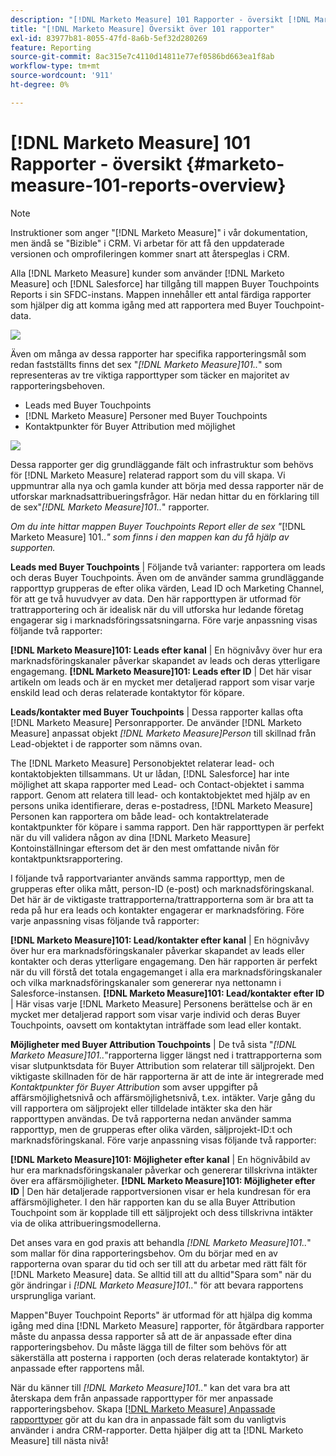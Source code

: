 ```yaml
---
description: "[!DNL Marketo Measure] 101 Rapporter - översikt [!DNL Marketo Measure] - Produktdokumentation"
title: "[!DNL Marketo Measure] Översikt över 101 rapporter"
exl-id: 83977b81-8055-47fd-8a6b-5ef32d280269
feature: Reporting
source-git-commit: 8ac315e7c4110d14811e77ef0586bd663ea1f8ab
workflow-type: tm+mt
source-wordcount: '911'
ht-degree: 0%

---
```


# [!DNL Marketo Measure] 101 Rapporter - översikt {#marketo-measure-101-reports-overview}

>[!NOTE]
>
>Instruktioner som anger &quot;[!DNL Marketo Measure]&quot; i vår dokumentation, men ändå se &quot;Bizible&quot; i CRM. Vi arbetar för att få den uppdaterade versionen och omprofileringen kommer snart att återspeglas i CRM.

Alla [!DNL Marketo Measure] kunder som använder [!DNL Marketo Measure] och [!DNL Salesforce] har tillgång till mappen Buyer Touchpoints Reports i sin SFDC-instans. Mappen innehåller ett antal färdiga rapporter som hjälper dig att komma igång med att rapportera med Buyer Touchpoint-data.

![](assets/bizible-101-reports-overview-1.png)

Även om många av dessa rapporter har specifika rapporteringsmål som redan fastställts finns det sex &quot;_[!DNL Marketo Measure]101.._&quot; som representeras av tre viktiga rapporttyper som täcker en majoritet av rapporteringsbehoven.

* Leads med Buyer Touchpoints
* [!DNL Marketo Measure] Personer med Buyer Touchpoints
* Kontaktpunkter för Buyer Attribution med möjlighet

![](assets/bizible-101-reports-overview-2.png)

Dessa rapporter ger dig grundläggande fält och infrastruktur som behövs för [!DNL Marketo Measure] relaterad rapport som du vill skapa. Vi uppmuntrar alla nya och gamla kunder att börja med dessa rapporter när de utforskar marknadsattribueringsfrågor. Här nedan hittar du en förklaring till de sex&quot;_[!DNL Marketo Measure]101.._&quot; rapporter.

_Om du inte hittar mappen Buyer Touchpoints Report eller de sex &quot;_[!DNL Marketo Measure] 101.._&quot; som finns i den mappen kan du få hjälp av supporten._

**Leads med Buyer Touchpoints** | Följande två varianter: rapportera om leads och deras Buyer Touchpoints. Även om de använder samma grundläggande rapporttyp grupperas de efter olika värden, Lead ID och Marketing Channel, för att ge två huvudvyer av data. Den här rapporttypen är utformad för trattrapportering och är idealisk när du vill utforska hur ledande företag engagerar sig i marknadsföringssatsningarna. Före varje anpassning visas följande två rapporter:

**[!DNL Marketo Measure]101: Leads efter kanal** | En högnivåvy över hur era marknadsföringskanaler påverkar skapandet av leads och deras ytterligare engagemang.
**[!DNL Marketo Measure]101: Leads efter ID** | Det här visar artikeln om leads och är en mycket mer detaljerad rapport som visar varje enskild lead och deras relaterade kontaktytor för köpare.

**Leads/kontakter med Buyer Touchpoints** | Dessa rapporter kallas ofta [!DNL Marketo Measure] Personrapporter. De använder [!DNL Marketo Measure] anpassat objekt _[!DNL Marketo Measure]Person_ till skillnad från Lead-objektet i de rapporter som nämns ovan.

The [!DNL Marketo Measure] Personobjektet relaterar lead- och kontaktobjekten tillsammans. Ut ur lådan, [!DNL Salesforce] har inte möjlighet att skapa rapporter med Lead- och Contact-objektet i samma rapport. Genom att relatera till lead- och kontaktobjektet med hjälp av en persons unika identifierare, deras e-postadress, [!DNL Marketo Measure] Personen kan rapportera om både lead- och kontaktrelaterade kontaktpunkter för köpare i samma rapport. Den här rapporttypen är perfekt när du vill validera någon av dina [!DNL Marketo Measure] Kontoinställningar eftersom det är den mest omfattande nivån för kontaktpunktsrapportering.

I följande två rapportvarianter används samma rapporttyp, men de grupperas efter olika mått, person-ID (e-post) och marknadsföringskanal. Det här är de viktigaste trattrapporterna/trattrapporterna som är bra att ta reda på hur era leads och kontakter engagerar er marknadsföring. Före varje anpassning visas följande två rapporter:

**[!DNL Marketo Measure]101: Lead/kontakter efter kanal** | En högnivåvy över hur era marknadsföringskanaler påverkar skapandet av leads eller kontakter och deras ytterligare engagemang. Den här rapporten är perfekt när du vill förstå det totala engagemanget i alla era marknadsföringskanaler och vilka marknadsföringskanaler som genererar nya nettonamn i Salesforce-instansen.
**[!DNL Marketo Measure]101: Lead/kontakter efter ID** | Här visas varje [!DNL Marketo Measure] Personens berättelse och är en mycket mer detaljerad rapport som visar varje individ och deras Buyer Touchpoints, oavsett om kontaktytan inträffade som lead eller kontakt.

**Möjligheter med Buyer Attribution Touchpoints** | De två sista &quot;_[!DNL Marketo Measure]101.._&quot;rapporterna ligger längst ned i trattrapporterna som visar slutpunktsdata för Buyer Attribution som relaterar till säljprojekt. Den viktigaste skillnaden för de här rapporterna är att de inte är integrerade med _Kontaktpunkter för Buyer Attribution_ som avser uppgifter på affärsmöjlighetsnivå och affärsmöjlighetsnivå, t.ex. intäkter. Varje gång du vill rapportera om säljprojekt eller tilldelade intäkter ska den här rapporttypen användas. De två rapporterna nedan använder samma rapporttyp, men de grupperas efter olika värden, säljprojekt-ID:t och marknadsföringskanal. Före varje anpassning visas följande två rapporter:

**[!DNL Marketo Measure]101: Möjligheter efter kanal** | En högnivåbild av hur era marknadsföringskanaler påverkar och genererar tillskrivna intäkter över era affärsmöjligheter.
**[!DNL Marketo Measure]101: Möjligheter efter ID** | Den här detaljerade rapportversionen visar er hela kundresan för era affärsmöjligheter. I den här rapporten kan du se alla Buyer Attribution Touchpoint som är kopplade till ett säljprojekt och dess tillskrivna intäkter via de olika attribueringsmodellerna.

Det anses vara en god praxis att behandla _[!DNL Marketo Measure]101.._&quot; som mallar för dina rapporteringsbehov. Om du börjar med en av rapporterna ovan sparar du tid och ser till att du arbetar med rätt fält för [!DNL Marketo Measure] data. Se alltid till att du alltid&quot;Spara som&quot; när du gör ändringar i _[!DNL Marketo Measure]101.._&quot; för att bevara rapportens ursprungliga variant.

Mappen&quot;Buyer Touchpoint Reports&quot; är utformad för att hjälpa dig komma igång med dina [!DNL Marketo Measure] rapporter, för åtgärdbara rapporter måste du anpassa dessa rapporter så att de är anpassade efter dina rapporteringsbehov. Du måste lägga till de filter som behövs för att säkerställa att posterna i rapporten (och deras relaterade kontaktytor) är anpassade efter rapportens mål.

När du känner till _[!DNL Marketo Measure]101.._&quot; kan det vara bra att återskapa dem från anpassade rapporttyper för mer anpassade rapporteringsbehov. Skapa [[!DNL Marketo Measure] Anpassade rapporttyper](/help/marketo-measure-salesforce-reporting/new-report-types/creating-custom-marketo-measure-report-types.md) gör att du kan dra in anpassade fält som du vanligtvis använder i andra CRM-rapporter. Detta hjälper dig att ta [!DNL Marketo Measure] till nästa nivå!
